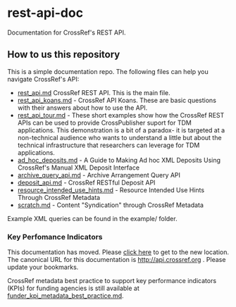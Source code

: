 # rest-api-doc

Documentation for CrossRef's REST API.

## How to us this repository

This is a simple documentation repo. The following files can help you navigate CrossRef's API:

 * [rest_api.md](rest_api.md) CrossRef REST API. This is the main file. 
 * [rest_api_koans.md](rest_api_koans.md) - CrossRef API Koans. These are basic questions with their answers about how to use the API.
 * [rest_api_tour.md](rest_api_tour.md) - These short examples show how the CrossRef REST APIs can be used to provide CrossPublisher suport for TDM applications. This demonstration is a bit of a paradox- it is targeted at a  non-technical audience who wants to understand a little but about the technical infrastructure that researchers can leverage for TDM applications.
 * [ad_hoc_deposits.md](ad_hoc_deposits.md) - A Guide to Making Ad hoc XML Deposits Using CrossRef's Manual XML Deposit Interface
 * [archive_query_api.md](archive_query_api.md) - Archive Arrangement Query API
 * [deposit_api.md](deposit_api.md) - CrossRef RESTful Deposit API
 * [resource_intended_use_hints.md](resource_intended_use_hints.md) - Resource Intended Use Hints Through CrossRef Metadata
 * [scratch.md](scratch.md) - Content "Syndication" through CrossRef Metadata

Example XML queries can be found in the example/ folder.

### Key Perfomance Indicators

This documentation has moved. Please [click here](http://api.crossref.org) to get to the new location. The canonical URL for this documentation is http://api.crossref.org . Please update your bookmarks.

CrossRef metadata best practice to support key performance indicators (KPIs) for funding agencies is still available at [funder_kpi_metadata_best_practice.md](funder_kpi_metadata_best_practice.md).
